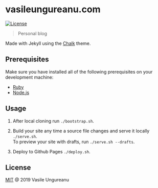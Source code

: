 # vasileungureanu.com

<a href="https://github.com/VasileUngureanu/repository-template/blob/master/LICENSE"><img src="https://img.shields.io/badge/license-MIT-green.svg" alt="License"></a>

> Personal blog

Made with Jekyll using the [Chalk](https://github.com/nielsenramon/chalk) theme.

## Prerequisites

Make sure you have installed all of the following prerequisites on your development machine:

* [Ruby](https://www.ruby-lang.org/en/)
* [Node.js](https://nodejs.org/en/)

## Usage

1. After local cloning run `./bootstrap.sh`.
1. Build your site any time a source file changes and serve it locally `./serve.sh`.<br/>
   To preview your site with drafts, run `./serve.sh --drafts`.

1. Deploy to Github Pages `./deploy.sh`. 

License
-------

[MIT](LICENSE) @ 2019 Vasile Ungureanu
